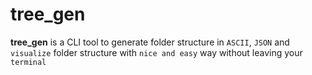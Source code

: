 # tree_gen

**tree_gen** is a CLI tool to generate folder structure in `ASCII`, `JSON` and `visualize` folder structure with `nice and easy` way without leaving your `terminal`
